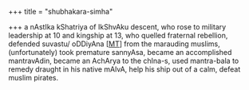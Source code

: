 +++
title = "shubhakara-simha"

+++
a nAstIka kShatriya of IkShvAku descent, who rose to military leadership at 10 and kingship at 13, who quelled fraternal rebellion, defended suvastu/ oDDiyAna \[[MT](https://manasataramgini.wordpress.com/2006/05/01/a-brief-history-of-shubhakara-simha/)\] from the marauding muslims, (unfortunately) took premature sannyAsa, became an accomplished mantravAdin, became an AchArya to the chIna-s, used mantra-bala to remedy draught in his native mAlvA, help his ship out of a calm, defeat muslim pirates.
